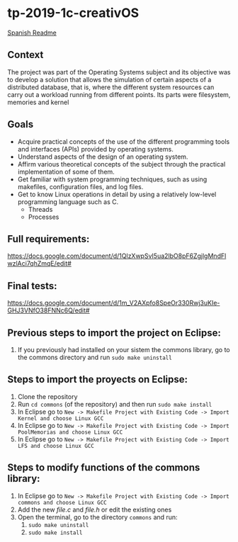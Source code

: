 # tp-2019-1c-creativOS

[Spanish Readme](https://github.com/julian-0/Lissandra/blob/master/README_ES.md)

## Context
The project was part of the Operating Systems subject and its objective was to develop a solution that allows the simulation of certain aspects of a distributed database, that is, where the different system resources can carry out a workload running from different points.
Its parts were filesystem, memories and kernel


## Goals
* Acquire practical concepts of the use of the different programming tools and interfaces (APIs) provided by operating systems.
* Understand aspects of the design of an operating system.
* Affirm various theoretical concepts of the subject through the practical implementation of some of them.
* Get familiar with system programming techniques, such as using makefiles, configuration files, and log files.
* Get to know Linux operations in detail by using a relatively low-level programming language such as C.
  * Threads
  * Processes


## Full requirements:
https://docs.google.com/document/d/1QlzXwpSvI5ua2lbO8pF6ZgjlgMndFlwzlAci7qhZmqE/edit#

## Final tests:
https://docs.google.com/document/d/1m_V2AXpfo8SpeOr330Rwj3uKIe-GHJ3VNfO38FNNc6Q/edit#

## Previous steps to import the project on Eclipse:
1. If you previously had installed on your sistem the commons library, go to the commons directory and run `sudo make uninstall`

## Steps to import the proyects on Eclipse:
1. Clone the repository
2. Run `cd commons` (of the repository) and then run `sudo make install`
3. In Eclipse go to `New -> Makefile Project with Existing Code -> Import Kernel and choose Linux GCC`
4. In Eclipse go to `New -> Makefile Project with Existing Code -> Import PoolMemorias and choose Linux GCC`
5. In Eclipse go to `New -> Makefile Project with Existing Code -> Import LFS and choose Linux GCC`

## Steps to modify functions of the commons library:
1. In Eclipse go to `New -> Makefile Project with Existing Code -> Import commons and choose Linux GCC`
2. Add the new *file.c* and *file.h* or edit the existing ones
3. Open the terminal, go to the directory `commons` and run:
    1. `sudo make uninstall`
    2. `sudo make install`
